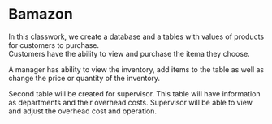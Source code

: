 # Bamazon

In this classwork, we create a database and a tables with values of products for customers to purchase.  
Customers have the ability to view and purchase the itema they choose.

A manager has ability to view the inventory, add items to the table as well as change the price or quantity of the inventory.

Second table will be created for supervisor.  This table will have information as departments and their overhead costs. Supervisor will be able to view and adjust the overhead cost and operation.
